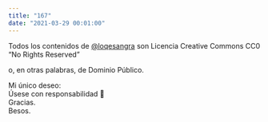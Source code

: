 ```yaml
---
title: "167"
date: "2021-03-29 00:01:00"
---
```


Todos los contenidos de [@loqesangra](https://www.instagram.com/loqesangra/)
son Licencia Creative Commons CC0\
“No Rights Reserved”

o, en otras palabras, de Dominio Público.

Mi único deseo:\
Úsese con responsabilidad 🙏\
Gracias.\
Besos.